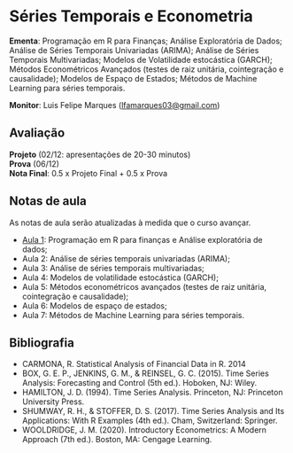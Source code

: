 # Séries Temporais e Econometria

**Ementa**: Programação em R para Finanças; Análise Exploratória de Dados; Análise de Séries Temporais Univariadas (ARIMA); Análise de Séries Temporais Multivariadas; Modelos de Volatilidade estocástica (GARCH); Métodos Econométricos Avançados (testes de raiz unitária, cointegração e causalidade); Modelos de Espaço de Estados; Métodos de Machine Learning para séries temporais.

**Monitor**: Luis Felipe Marques (lfamarques03@gmail.com)

## Avaliação

**Projeto** (02/12: apresentações de 20-30 minutos) <br>
**Prova**   (06/12) <br>
**Nota Final**: 0.5 x Projeto Final + 0.5 x Prova <br>

## Notas de aula

As notas de aula serão atualizadas à medida que o curso avançar.

- [Aula 1](https://github.com/marcuslavagnole/econometria_seriestemporais/blob/main/slides/Aula1.pdf): Programação em R para finanças e Análise exploratória de dados;
- Aula 2: Análise de séries temporais univariadas (ARIMA);
- Aula 3: Análise de séries temporais multivariadas;
- Aula 4: Modelos de volatilidade estocástica (GARCH);
- Aula 5: Métodos econométricos avançados (testes de raiz unitária, cointegração e causalidade);
- Aula 6: Modelos de espaço de estados;
- Aula 7: Métodos de Machine Learning para séries temporais.

## Bibliografia

- CARMONA, R. Statistical Analysis of Financial Data in R. 2014
- BOX, G. E. P., JENKINS, G. M., & REINSEL, G. C. (2015). Time Series Analysis: Forecasting and Control (5th ed.). Hoboken, NJ: Wiley.
- HAMILTON, J. D. (1994). Time Series Analysis. Princeton, NJ: Princeton University Press.
- SHUMWAY, R. H., & STOFFER, D. S. (2017). Time Series Analysis and Its Applications: With R Examples (4th ed.). Cham, Switzerland: Springer.
- WOOLDRIDGE, J. M. (2020). Introductory Econometrics: A Modern Approach (7th ed.). Boston, MA: Cengage Learning.
